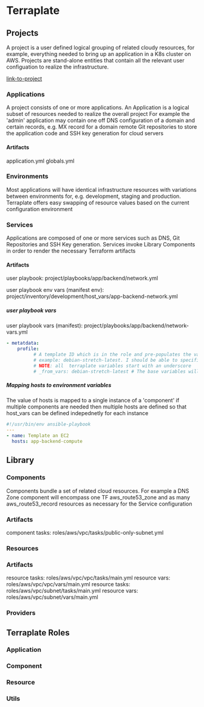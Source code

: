 # Terraplate

## Projects

A project is a user defined logical grouping of related cloudy resources, for example, everything needed to bring up an application in a K8s cluster on AWS.
Projects are stand-alone entities that contain all the relevant user configuation to realize the infrastructure.

[link-to-project](roles/terraplate/project/README.md)

### Applications

A project consists of one or more applications. An Application is a logical subset of resources needed to realize the overall project
For example the 'admin' application may contain one off DNS configuration of a domain and certain records, e.g. MX record for a domain
remote Git repositories to store the application code and SSH key generation for cloud servers

#### Artifacts

application.yml
globals.yml


### Environments

Most applications will have identical infrastructure resources with variations between environments for, e.g. development, staging and production.
Terraplate offers easy swapping of resource values based on the current configuration environment

### Services

Applications are composed of one or more services such as DNS, Git Repositories and SSH Key generation.
Services invoke Library Components in order to render the necessary Terraform artifacts

#### Artifacts

user playbook: project/playbooks/app/backend/network.yml

user playbook env vars (manifest env): project/inventory/development/host_vars/app-backend-network.yml

##### user playbook vars

user playbook vars (manifest): project/playbooks/app/backend/network-vars.yml

```yaml
- metatdata:
    profile:
          # A template ID which is in the role and pre-populates the values but which can also be overridden
          # example: debian-stretch-latest. I should be able to specifiy that as a 'selector'
          # NOTE: all  terraplate variables start with an underscore
          # _from_vars: debian-stretch-latest # The base variables will be derived from aws_ami/vars/debian-stretch-latest.yml
```

##### Mapping hosts to environment variables

The value of hosts is mapped to a single instance of a 'component'
 if multiple components are needed then multiple hosts are defined
 so that host_vars can be defined indepednetly for each instance

```yaml
#!/usr/bin/env ansible-playbook
---
- name: Template an EC2
  hosts: app-backend-compute
```

## Library

### Components

Components bundle a set of related cloud resources. For example a DNS Zone component will encompass one TF aws_route53_zone and 
as many aws_route53_record resources as necessary for the Service configuration

### Artifacts

component tasks: roles/aws/vpc/tasks/public-only-subnet.yml


### Resources

### Artifacts

resource tasks: roles/aws/vpc/vpc/tasks/main.yml
resource vars: roles/aws/vpc/vpc/vars/main.yml
resource tasks: roles/aws/vpc/subnet/tasks/main.yml
resource vars: roles/aws/vpc/subnet/vars/main.yml


### Providers


## Terraplate Roles

### Application

### Component

### Resource

### Utils
